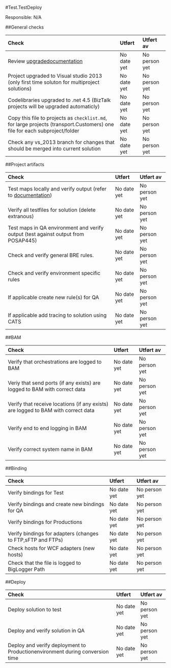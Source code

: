 #Test.TestDeploy

Responsible: N/A

##General checks

|                                                           Check                                                            |    Utført   |   Utført av   |
| :------------------------------------------------------------------------------------------------------------------------- | :---------- | :------------ |
| Review [upgradedocumentation][ref]                                                                                         | No date yet | No person yet |
| Project upgraded to Visual studio 2013 (only first time soluton for multiproject solutions)                                | No date yet | No person yet |
| Codelibraries upgraded to .net 4.5 (BizTalk projects will be upgraded automaticly)                                         | No date yet | No person yet |
| Copy this file to projects as `checklist.md`, for large projects (transport.Customers) one file for each subproject/folder | No date yet | No person yet |
| Check any vs_2013 branch for changes that should be merged into current solution                                           | No date yet | No person yet |

##Project artifacts

|                                Check                                |    Utført   |   Utført av   |
| :------------------------------------------------------------------ | :---------- | :------------ |
| Test maps locally and verify output (refer to [documentation][ref]) | No date yet | No person yet |
| Verify all testfiles for solution (delete extranous)                | No date yet | No person yet |
| Test maps in QA environment and verify output (test against output from POSAP445) | No date yet | No person yet |
| Check and verify general BRE rules.                                 | No date yet | No person yet |
| Check and verify environment specific rules                         | No date yet | No person yet |
| If applicable create new rule(s) for QA                             | No date yet | No person yet |
| If applicable add tracing to solution using CATS                    | No date yet | No person yet |

##BAM

|                                       Check                                       |    Utført   |   Utført av   |
| :-------------------------------------------------------------------------------- | :---------- | :------------ |
| Verify that orchestrations are logged to BAM                                      | No date yet | No person yet |
| Veriy that send ports (if any exists) are logged to BAM with correct data         | No date yet | No person yet |
| Verify that receive locations (if any exists) are logged to BAM with correct data | No date yet | No person yet |
| Verify end to end logging in BAM                                                  | No date yet | No person yet |
| Verify correct system name in BAM                                                 | No date yet | No person yet |


##Binding

|                            Check                            |    Utført   |   Utført av   |
| :---------------------------------------------------------- | :---------- | :------------ |
| Verify bindings for Test                                    | No date yet | No person yet |
| Verify bindings and create new bindings for QA              | No date yet | No person yet |
| Verify bindings for Productions                             | No date yet | No person yet |
| Verify bindings for adapters (changes to FTP,sFTP and FTPs) | No date yet | No person yet |
| Check hosts for WCF adapters (new hosts)                    | No date yet | No person yet |
| Check that the file is logged to BigLogger Path             | No date yet | No person yet |


##Deploy

|                                    Check                                     |    Utført   |   Utført av   |
| :--------------------------------------------------------------------------- | :---------- | :------------ |
| Deploy solution to test                                                      | No date yet | No person yet |
| Deploy and verify solution in QA                                             | No date yet | No person yet |
| Deploy and verify deployment to Productionenvironment during conversion time | No date yet | No person yet |

[ref]: https://github.com/bringMB/Bring.Wiki/wiki/Developer.UpgradeSolutions
